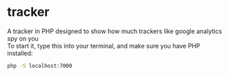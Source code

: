 # tracker
A tracker in PHP designed to show how much trackers like google analytics spy on you<br>
To start it, type this into your terminal, and make sure you have PHP installed:
```bash
php -S localhost:7000
```
